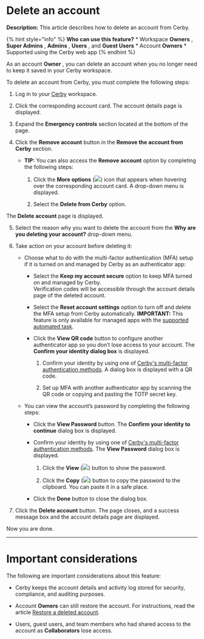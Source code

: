 # Delete an account

**Description:** This article describes how to delete an account from Cerby.

{% hint style="info" %} **Who can use this feature?** * Workspace **Owners** ,
**Super Admins** , **Admins** , **Users** , and **Guest Users** * Account
**Owners** * Supported using the Cerby web app {% endhint %}

As an account **Owner** , you can delete an account when you no longer need to
keep it saved in your Cerby workspace.

To delete an account from Cerby, you must complete the following steps:

  1. Log in to your [Cerby](https://app.cerby.com/) workspace.

  2. Click the corresponding account card. The account details page is displayed.

  3. Expand the **Emergency controls** section located at the bottom of the page.

  4. Click the **Remove account** button in the **Remove the account from Cerby** section. 

     * **TIP:** You can also access the **Remove account** option by completing the following steps:

       1. Click the **More options** (![](https://downloads.intercomcdn.com/i/o/pc0ldyqu/1633510499/6028c63bcfcc981dfce075123e3f/AD_4nXdOyjX5VLeggjdNYSerZAO85zLoRuGx-DRYGaBp5CcOE7iipWt7SEaIEbDX4NMoTmVyVtFaiQY2VJIKoi0vTCXg_xzY_zavd1sDBWVm-lXWSlbMpWDQP6k8ukILEFdUFELx3bH4?expires=1754784000&signature=cf938310b0961b557e1a73c0d30823de902259024645396893cba445eb4e5327&req=dSYkFcx%2FnYVWUPMW3Hu4gY8%2BG8zcMZ41tisR3Oe2vXyoZPsFRF5q6GXS12Gk%0Akw%3D%3D%0A)) icon that appears when hovering over the corresponding account card. A drop-down menu is displayed.

       2. Select the **Delete from Cerby** option.

The **Delete <your-account-name> account** page is displayed.

  5. Select the reason why you want to delete the account from the **Why are you deleting your account?** drop-down menu.

  6. Take action on your account before deleting it:

     * Choose what to do with the multi-factor authentication (MFA) setup if it is turned on and managed by Cerby as an authenticator app:

       * Select the **Keep my account secure** option to keep MFA turned on and managed by Cerby.   
Verification codes will be accessible through the account details page of the
deleted account.

       * Select the **Reset account settings** option to turn off and delete the MFA setup from Cerby automatically. **IMPORTANT:** This feature is only available for managed apps with the [supported automated task](https://help.cerby.com/en/articles/6263064-explore-the-supported-automated-tasks-for-your-managed-accounts).

       * Click the **View QR code** button to configure another authenticator app so you don’t lose access to your account. The **Confirm your identity dialog box** is displayed.

         1. Confirm your identity by using one of [Cerby's multi-factor authentication methods](https://help.cerby.com/en/articles/9462605-verify-your-identity-with-cerby-s-mfa-methods). A dialog box is displayed with a QR code.

         2. Set up MFA with another authenticator app by scanning the QR code or copying and pasting the TOTP secret key.

     * You can view the account’s password by completing the following steps:

       * Click the **View Password** button. The **Confirm your identity to continue** dialog box is displayed.

       * Confirm your identity by using one of [Cerby's multi-factor authentication methods](https://help.cerby.com/en/articles/9462605-set-up-your-identity-with-cerby-s-mfa-methods). The **View Password** dialog box is displayed.

         1. Click the **View** (![](https://downloads.intercomcdn.com/i/o/pc0ldyqu/1660892029/1f980cece78492fd5b0707b255dd/AD_4nXckIwWVkC1bp0CbigSzNSxDN7LjEKOE6H_yaZI5zd9oZRYw0cyO667fsE5G-oSvgZl7eUQEWknUxjfi5qnfT3qDyrkbc4B06peba6F6nPlw_jib49xpY6CaHUGan0BMcZubXRV0?expires=1754668800&signature=674f827a90b8a979d63f8a11341792eadd1d1a7fece30623ad017c7f491061f0&req=dSYhFsF3n4FdUPMU3HP0gLbHOhY2VQnCM4CqMbLrBQZgIIA4mn8%3D%0A)) button to show the password.

         2. Click the **Copy** (![](https://downloads.intercomcdn.com/i/o/pc0ldyqu/1660892421/dcf1a271de99c21724c2ec27ce2f/AD_4nXdHwiZbJ24B0y_qU7VZ5ddgxtQNoM29tr02hfQBvnswHFjHq8zhXvVI-aEIJxPfL7K8dhZRR198sfrSArudRzgWm_rPuun-77ZxmbO8LLq0V0_OGsReuPsmQZGBSv8ONjhVM7lE?expires=1754668950&signature=66f6894da9cd68d8b0d51398948b8dd7912e9b4a1d5f4c90d668dcfa0198308b&req=dSYhFsF3n4VdWPMU3HP0gCz5TJ3ZHTW8OzSziMGpKxIiB8AUFL4%3D%0A)) button to copy the password to the clipboard. You can paste it in a safe place.

       * Click the **Done** button to close the dialog box.

  7. Click the **Delete account** button. The page closes, and a success message box and the account details page are displayed.

Now you are done.

* * *

# **Important considerations**

The following are important considerations about this feature:

  * Cerby keeps the account details and activity log stored for security, compliance, and auditing purposes.

  * Account **Owners** can still restore the account. For instructions, read the article [Restore a deleted account](https://help.cerby.com/en/articles/11385391-restore-a-deleted-account).

  * Users, guest users, and team members who had shared access to the account as **Collaborators** lose access.

